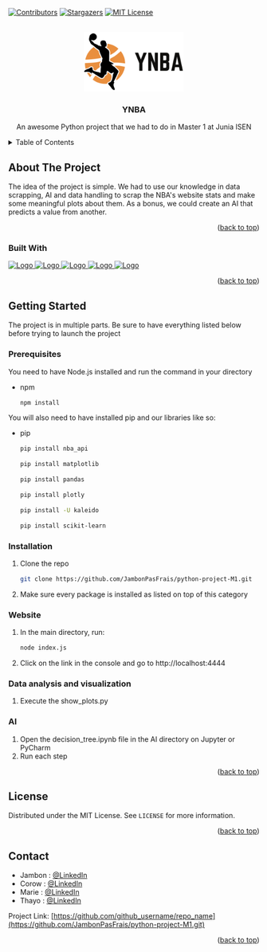<!-- Improved compatibility of back to top link: See: https://github.com/othneildrew/Best-README-Template/pull/73 -->
<a name="readme-top"></a>
<!--
*** Thanks for checking out the Best-README-Template. If you have a suggestion
*** that would make this better, please fork the repo and create a pull request
*** or simply open an issue with the tag "enhancement".
*** Don't forget to give the project a star!
*** Thanks again! Now go create something AMAZING! :D
-->



<!-- PROJECT SHIELDS -->
<!--
*** I'm using markdown "reference style" links for readability.
*** Reference links are enclosed in brackets [ ] instead of parentheses ( ).
*** See the bottom of this document for the declaration of the reference variables
*** for contributors-url, forks-url, etc. This is an optional, concise syntax you may use.
*** https://www.markdownguide.org/basic-syntax/#reference-style-links
-->
[![Contributors][contributors-shield]][contributors-url]
[![Stargazers][stars-shield]][stars-url]
[![MIT License][license-shield]][license-url]



<!-- PROJECT LOGO -->
<br />
<div align="center">
    <div class="images">
        <a href="https://github.com/JambonPasFrais/python-project-M1">
            <img src="Website/assets/main/YNBA.svg" alt="Logo" width="200">
        </a>
    </div>
  

<h3 align="center">YNBA</h3>

  <p align="center">
    An awesome Python project that we had to do in Master 1 at Junia ISEN
    </p>
</div>



<!-- TABLE OF CONTENTS -->
<details>
  <summary>Table of Contents</summary>
  <ol>
    <li>
      <a href="#about-the-project">About The Project</a>
      <ul>
        <li><a href="#built-with">Built With</a></li>
      </ul>
    </li>
    <li>
      <a href="#getting-started">Getting Started</a>
      <ul>
        <li><a href="#prerequisites">Prerequisites</a></li>
        <li><a href="#installation">Installation</a></li>
      </ul>
    </li>
    <li><a href="#license">License</a></li>
    <li><a href="#contact">Contact</a></li>
  </ol>
</details>



<!-- ABOUT THE PROJECT -->
## About The Project


The idea of the project is simple. We had to use our knowledge in data scrapping, AI and data handling to scrap the NBA's website stats and make some meaningful plots about them.
As a bonus, we could create an AI that predicts a value from another.

<p align="right">(<a href="#readme-top">back to top</a>)</p>



### Built With

<a href="https://pandas.pydata.org/">
    <img src="https://pandas.pydata.org/static/img/pandas_white.svg" alt="Logo" width="200">
</a>
<a href='https://matplotlib.org/'>
    <img src='https://matplotlib.org/_static/images/logo_dark.svg' alt="Logo" width="200">
</a>
<a href="https://nodejs.org/en/">
    <img src="https://nodejs.org/static/images/logo.svg" alt="Logo" width="200">
</a>
<a href="https://pyscript.net/">
    <img src="https://pyscript.net/assets/images/pyscript-sticker-black.svg" alt="Logo" width="200">
</a>
<a href="https://github.com/swar/nba_api">
    <img src="https://github.githubassets.com/images/modules/logos_page/GitHub-Mark.png" alt="Logo" width="200">
</a>

<p align="right">(<a href="#readme-top">back to top</a>)</p>



<!-- GETTING STARTED -->
## Getting Started

The project is in multiple parts. Be sure to have everything listed below before trying to launch the project

### Prerequisites

You need to have Node.js installed and run the command in your directory
* npm
  ```sh
  npm install
  ```

You will also need to have installed pip and our libraries like so:
* pip
  ```sh
  pip install nba_api
  ```
  ```sh
  pip install matplotlib
  ```
  ```sh
  pip install pandas
  ```
  ```sh
  pip install plotly
  ```
  ```sh
  pip install -U kaleido
  ```
  ```sh
  pip install scikit-learn
  ```
### Installation

1. Clone the repo
   ```sh
   git clone https://github.com/JambonPasFrais/python-project-M1.git
   ```
2. Make sure every package is installed as listed on top of this category

### Website
1. In the main directory, run:
   ```sh
   node index.js
   ```
2. Click on the link in the console and go to http://localhost:4444

### Data analysis and visualization
1. Execute the show_plots.py

### AI
1. Open the decision_tree.ipynb file in the AI directory on Jupyter or PyCharm 
2. Run each step

<p align="right">(<a href="#readme-top">back to top</a>)</p>


<!-- LICENSE -->
## License

Distributed under the MIT License. See `LICENSE` for more information.

<p align="right">(<a href="#readme-top">back to top</a>)</p>



<!-- CONTACT -->
## Contact

- Jambon : [@LinkedIn](https://www.linkedin.com/in/armand-deffrennes/)
- Corow : [@LinkedIn](https://www.linkedin.com/in/corentin-denoulet-964821226/)
- Marie : [@LinkedIn](https://www.linkedin.com/in/marie-pivette)
- Thayo : [@LinkedIn](https://www.linkedin.com/in/theo-rondoux-948ba720a/)

Project Link: [https://github.com/github_username/repo_name](https://github.com/JambonPasFrais/python-project-M1.git)

<p align="right">(<a href="#readme-top">back to top</a>)</p>


<!-- MARKDOWN LINKS & IMAGES -->
<!-- https://www.markdownguide.org/basic-syntax/#reference-style-links -->
[contributors-shield]: https://img.shields.io/github/contributors/github_username/repo_name.svg?style=for-the-badge
[contributors-url]: https://github.com/JambonPasFrais/python-project-M1/graphs/contributors
[stars-shield]: https://img.shields.io/github/stars/github_username/repo_name.svg?style=for-the-badge
[stars-url]: https://github.com/JambonPasFrais/python-project-M1/stargazers
[license-shield]: https://img.shields.io/github/license/github_username/repo_name.svg?style=for-the-badge
[license-url]: https://github.com/JambonPasFrais/python-project-M1/blob/main/LICENSE
[linkedin-shield]: https://img.shields.io/badge/-LinkedIn-black.svg?style=for-the-badge&logo=linkedin&colorB=555
[linkedin-url]: https://linkedin.com/in/linkedin_username
[nba_api]: https://github.githubassets.com/images/modules/logos_page/GitHub-Mark.png
[nba_api-url]: https://github.com/swar/nba_api
